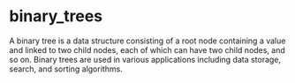 # binary_trees
A binary tree is a data structure consisting of a root node containing a value and linked to two child nodes, each of which can have two child nodes, and so on. Binary trees are used in various applications including data storage, search, and sorting algorithms.
